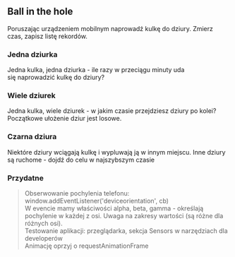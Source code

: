 ## Ball in the hole
Poruszając urządzeniem mobilnym naprowadź kulkę do dziury. Zmierz czas, zapisz listę rekordów.

### Jedna dziurka
Jedna kulka, jedna dziurka - ile razy w przeciągu minuty uda się naprowadzić kulkę do dziury?

### Wiele dziurek
Jedna kulka, wiele dziurek - w jakim czasie przejdziesz dziury po kolei? Początkowe ułożenie dziur jest losowe.

### Czarna dziura
Niektóre dziury wciągają kulkę i wypluwają ją w innym miejscu. Inne dziury są ruchome - dojdź do celu w najszybszym czasie

### Przydatne
> Obserwowanie pochylenia telefonu: window.addEventListener('deviceorientation', cb)  
> W evencie mamy właściwości alpha, beta, gamma - określają pochylenie w każdej z osi. Uwaga na zakresy wartości (są różne dla różnych osi).  
> Testowanie aplikacji: przeglądarka, sekcja Sensors w narzędziach dla developerów  
> Animację oprzyj o requestAnimationFrame  
